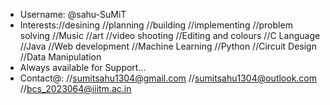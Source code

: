 - Username: @sahu-SuMiT
- Interests://desining   //planning  //building  //implementing  //problem solving  //Music  //art  //video shooting  //Editing and colours  //C Language   //Java   //Web development    //Machine Learning  //Python   //Circuit Design   //Data Manipulation  
- Always available for Support...
- Contact@: //sumitsahu1304@gmail.com   //sumitsahu1304@outlook.com  //bcs_2023064@iiitm.ac.in

<!---
sahu-SuMiT/sahu-SuMiT is a ✨ special ✨ repository because its `README.md` (this file) appears on your GitHub profile.
You can click the Preview link to take a look at your changes.
--->
